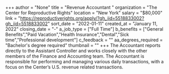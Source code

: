 +++
author = "None"
title = "Revenue Accountant "
organization = "The Center for Reproductive Rights"
location = "New York"
salary = "$80,000"
link = "https://reproductiverights.org/apply/?gh_jid=5518833002?gh_jid=5518833002"
sort_date = "2022-01-11"
created_at = "January 11, 2022"
closing_date = "-"
a_job_type = ["Full Time"]
b_benefits = ["General Benefits","Paid Vacation","Health Insurance","Dental","Sick time","Professional development"]
c_feedback = ""
aa_degrees_required = "Bachelor's degree required"
thumbnail = ""
+++
The Accountant reports directly to the Assistant Controller and works closely with the other members of the Finance and Accounting team. The Accountant is responsible for performing and managing various daily transactions, with a focus on the Center’s U.S. revenue related transactions.